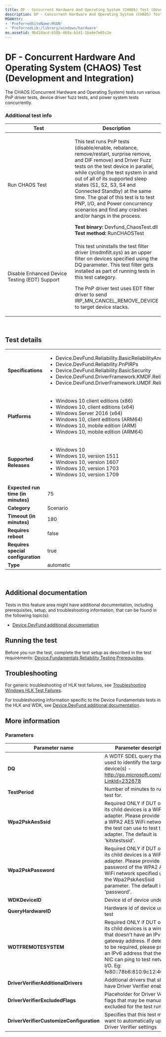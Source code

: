 ```yaml
---
title: DF - Concurrent Hardware And Operating System (CHAOS) Test (Development and Integration)
description: DF - Concurrent Hardware And Operating System (CHAOS) Test (Development and Integration)
MSHAttr:
- 'PreferredSiteName:MSDN'
- 'PreferredLib:/library/windows/hardware'
ms.assetid: 9b424acd-658b-469a-b1d1-1ba6e7e05c2e
---
```


# <span id="p_hlk_test.66f2b4ea-285c-41ac-9699-66a288abd46e"></span>DF - Concurrent Hardware And Operating System (CHAOS) Test (Development and Integration)


The CHAOS (Concurrent Hardware and Operating System) tests run various PnP driver tests, device driver fuzz tests, and power system tests concurrently.

### <span id="Additional_test_info"></span><span id="additional_test_info"></span><span id="ADDITIONAL_TEST_INFO"></span>Additional test info

<table>
<colgroup>
<col width="50%" />
<col width="50%" />
</colgroup>
<thead>
<tr class="header">
<th>Test</th>
<th>Description</th>
</tr>
</thead>
<tbody>
<tr class="odd">
<td>Run CHAOS Test</td>
<td><p>This test runs PnP tests (disable/enable, rebalance, remove/restart, surprise remove, and DIF remove) and Driver Fuzz tests on the test device in parallel, while cycling the test system in and out of all of its supported sleep states (S1, S2, S3, S4 and Connected Standby) at the same time. The goal of this test is to test PNP, I/O, and Power concurrency scenarios and find any crashes and/or hangs in the process.</p>
<strong>Test binary:</strong> Devfund_ChaosTest.dll
<strong>Test method:</strong> RunCHAOSTest</td>
</tr>
<tr class="even">
<td>Disable Enhanced Device Testing (EDT) Support</td>
<td><p>This test uninstalls the test filter driver (msdmfilt.sys) as an upper filter on devices specified using the DQ parameter. This test filter gets installed as part of running tests in this test category.</p>
<p>The PnP driver test uses EDT filter driver to send IRP_MN_CANCEL_REMOVE_DEVICE to target device stacks.</p></td>
</tr>
</tbody>
</table>

 

## Test details
|||
|---|---|
| **Specifications**  | <ul><li>Device.DevFund.Reliability.BasicReliabilityAndPerformance</li><li>Device.DevFund.Reliability.PnPIRPs</li><li>Device.DevFund.Reliability.BasicSecurity</li><li>Device.DevFund.DriverFramework.KMDF.Reliability</li><li>Device.DevFund.DriverFramework.UMDF.Reliability</li></ul> |  
| **Platforms**   | <ul><li>Windows 10 client editions (x86)</li><li>Windows 10, client editions (x64)</li><li>Windows Server 2016 (x64)</li><li>Windows 10, client editions (ARM64)</li><li>Windows 10, mobile edition (ARM)</li><li>Windows 10, mobile edition (ARM64)</li></ul> |
| **Supported Releases** | <ul><li>Windows 10</li><li>Windows 10, version 1511</li><li>Windows 10, version 1607</li><li>Windows 10, version 1703</li><li>Windows 10, version 1709</li></ul> |
|**Expected run time (in minutes)**| 75 |
|**Category**| Scenario |
|**Timeout (in minutes)**| 180 |
|**Requires reboot**| false |
|**Requires special configuration**| true |
|**Type**| automatic |

 

## <span id="Additional_documentation"></span><span id="additional_documentation"></span><span id="ADDITIONAL_DOCUMENTATION"></span>Additional documentation


Tests in this feature area might have additional documentation, including prerequisites, setup, and troubleshooting information, that can be found in the following topic(s):

-   [Device.DevFund additional documentation](device-devfund-additional-documentation.md)

## <span id="Running_the_test"></span><span id="running_the_test"></span><span id="RUNNING_THE_TEST"></span>Running the test


Before you run the test, complete the test setup as described in the test requirements: [Device.Fundamentals Reliability Testing Prerequisites](devicefundamentals-reliability-testing-prerequisites.md).

## <span id="Troubleshooting"></span><span id="troubleshooting"></span><span id="TROUBLESHOOTING"></span>Troubleshooting


For generic troubleshooting of HLK test failures, see [Troubleshooting Windows HLK Test Failures](..\user\troubleshooting-windows-hlk-test-failures.md).

For troubleshooting information specific to the Device Fundamentals tests in the HLK and WDK, see [Device.DevFund additional documentation](device-devfund-additional-documentation.md).

## <span id="More_information"></span><span id="more_information"></span><span id="MORE_INFORMATION"></span>More information


### <span id="Parameters"></span><span id="parameters"></span><span id="PARAMETERS"></span>Parameters

| Parameter name                           | Parameter description                                                                                                                                                                                                                                |
|------------------------------------------|------------------------------------------------------------------------------------------------------------------------------------------------------------------------------------------------------------------------------------------------------|
| **DQ**                                   | A WDTF SDEL query that is used to identify the target device(s) - http://go.microsoft.com/fwlink/?LinkId=232678                                                                                                                                      |
| **TestPeriod**                           | Number of minutes to run the test for.                                                                                                                                                                                                               |
| **Wpa2PskAesSsid**                       | Required ONLY if DUT or one of its child devices is a WiFi adapter. Please provide SSID of a WPA2 AES WiFi network that the test can use to test the WiFi adapter. The default is 'kitstestssid'.                                                    |
| **Wpa2PskPassword**                      | Required ONLY if DUT or one of its child devices is a WiFi adapter. Please provide password of the WPA2 AES WiFi network specified using the Wpa2PskAesSsid parameter. The default is 'password'.                                                    |
| **WDKDeviceID**                          | Device id of device under test                                                                                                                                                                                                                       |
| **QueryHardwareID**                      | Hardware id of device under test                                                                                                                                                                                                                     |
| **WDTFREMOTESYSTEM**                     | Required ONLY if DUT or one of its child devices is a wired NIC that doesn't have an IPv6 gateway address. If determined to be required, please provide an IPv6 address that the test NIC can ping to test network I/O. Eg: fe80::78b6:810:9c12:46cd |
| **DriverVerifierAdditionalDrivers**      | Additional drivers that should have Driver Verifier enabled                                                                                                                                                                                          |
| **DriverVerifierExcludedFlags**          | Placeholder for Driver Verifier flags that may be manually excluded for the test run                                                                                                                                                                 |
| **DriverVerifierCustomizeConfiguration** | Specifies that this test may want to automatically update Driver Verifier settings                                                                                                                                                                   |

 

 

 






